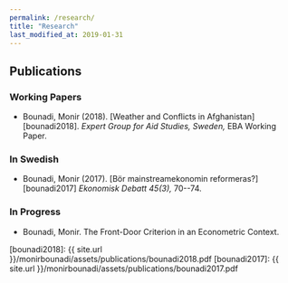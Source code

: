 ```yaml
---
permalink: /research/
title: "Research"
last_modified_at: 2019-01-31
---
```


## Publications

### Working Papers

- Bounadi, Monir (2018). [Weather and Conflicts in Afghanistan][bounadi2018]. *Expert Group for Aid Studies, Sweden,*  EBA Working Paper.

### In Swedish

- Bounadi, Monir (2017). [Bör mainstreamekonomin reformeras?][bounadi2017] *Ekonomisk Debatt 45(3),* 70--74.

### In Progress

- Bounadi, Monir. The Front-Door Criterion in an Econometric Context.

[bounadi2018]: {{ site.url }}/monirbounadi/assets/publications/bounadi2018.pdf
[bounadi2017]: {{ site.url }}/monirbounadi/assets/publications/bounadi2017.pdf
